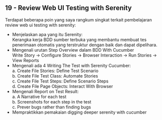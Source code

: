 ## 19 - Review Web UI Testing with Serenity

Terdapat beberapa poin yang saya rangkum singkat terkait pembelajaran review web ui testing with serenity: <br>

- Menjelaskan apa yang itu Serenity: <br>
  Kerangka kerja BDD sumber terbuka yang membantu membuat tes penerimaan otomatis yang terstruktur dengan baik dan dapat dipelihara. <br>
- Mengenali urutan Step Overview dalam BDD With Cucumber <br>
  Write Story -> Configure Stories -> Browser Interaction -> Run Stories -> View Reports <br>
- Mengenali ada 4 Writing The Test with Serenity Cucumber: <br>
  a. Create File Stories: Define Test Scenario <br>
  b. Create File Test Class: Automate Stories <br>
  c. Create File Test Steps: Define Scenario Steps <br>
  d. Create File Page Objects: Interact With Browser <br>
- Mengenali Report on Test Result: <br>
  a. A Narrative for each test <br>
  b. Screenshots for each step in the test <br>
  c. Prever bugs rather than finding bugs <br>
- Mempraktikkan pemakaian digging deeper serenity with cucumber
